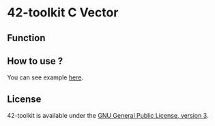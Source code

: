 42-toolkit	C Vector
==========

## Function


## How to use ?

You can see example [here](https://github.com/QuentinPerez/42-toolkit/tree/master/examples/libc/vector).

## License

42-toolkit is available under the [GNU General Public License, version 3](LICENSE).
